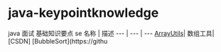 # java-keypointknowledge
java  面试   基础知识要点  se
 名称 | 描述
  ---  | --- | ---
   [ArrayUtils](https://github.c)| 数组工具|[CSDN]  [BubbleSort](https://githu
